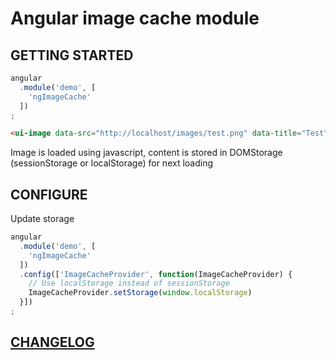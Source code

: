 # Angular image cache module

## GETTING STARTED

```js
angular
  .module('demo', [
    'ngImageCache'
  ])
;
```

```html
<ui-image data-src="http://localhost/images/test.png" data-title="Test"></ui-image>
```

Image is loaded using javascript, content is stored in DOMStorage (sessionStorage or localStorage) for next loading

## CONFIGURE

Update storage

```js
angular
  .module('demo', [
    'ngImageCache'
  ])
  .config(['ImageCacheProvider', function(ImageCacheProvider) {
    // Use localStorage instead of sessionStorage
    ImageCacheProvider.setStorage(window.localStorage)
  }])
;
```

## [CHANGELOG](CHANGELOG.md)
